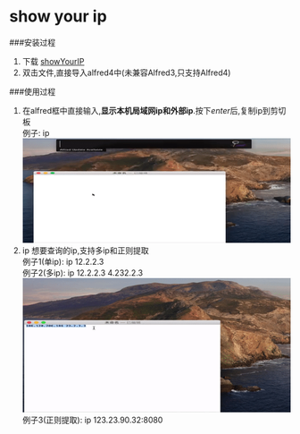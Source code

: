 # show your ip

###安装过程
1. 下载 [showYourIP](https://github.com/whitefly/showYourIP/raw/master/IP.alfredworkflow)
2. 双击文件,直接导入alfred4中(未兼容Alfred3,只支持Alfred4)

 

###使用过程
1. 在alfred框中直接输入,**显示本机局域网ip和外部ip**.按下*enter*后,复制ip到剪切板  
例子:  ip  
![直接输入](./usage/use.gif)  
2. ip 想要查询的ip,支持多ip和正则提取  
例子1(单ip):  ip 12.2.2.3  
例子2(多ip): ip 12.2.2.3 4.232.2.3
![直接输入](./usage/use2.gif)  
例子3(正则提取): ip 123.23.90.32:8080  



 




